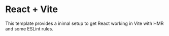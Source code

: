 # React + Vite

This template provides a inimal setup to get React working in Vite with HMR and some ESLint rules.

